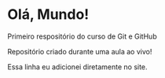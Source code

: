 # Olá, Mundo!
 Primeiro respositório do curso de Git e GitHub

 Repositório criado durante uma aula ao vivo!

 Essa linha eu adicionei diretamente no site.
